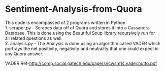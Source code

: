 # Sentiment-Analysis-from-Quora
This code is encompassed of 2 programs written in Python. 
<br/>1. scraper.py - Scrapes data off of Quora and stores it into a Cassandra Database. This is done using the Beautiful Soup library recursively run for all related questions as well. 
<br/>2. analysis.py - The Analysis is done using an algorithm called VADER which portrays the net positivity, negativity and neutrality that one could expect in any Quora answer.


VADER Ref-http://comp.social.gatech.edu/papers/icwsm14.vader.hutto.pdf
